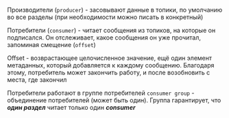 Производители (`producer`) - засовывают данные в топики, по умолчанию во все разделы (при необходимости можно писать в конкретный)

Потребители (`consumer`) - читает сообщения из топиков, на которые он подписался. Он отслеживает, какое сообщения он уже прочитал, запоминая смещение (`offset`)

Offset - возврастающее целочисленное значение, ещё один элемент метаданных, который добавляется к каждому сообщению. Благодаря этому, потребитель может закончить работу, и после возобновить с места, где закончил

Потребители работают в группе потребителей `consumer group` - объединение потребителей (может быть один). 
Группа гарантирует, что ***один раздел*** читает только один ***consumer***
